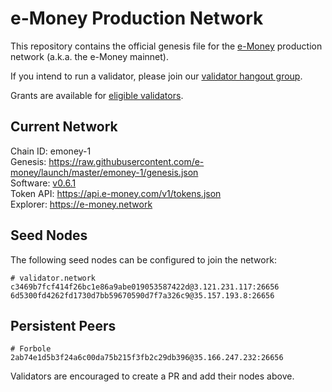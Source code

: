 # e-Money Production Network

This repository contains the official genesis file for the [e-Money](https://e-money.com) production network (a.k.a. the e-Money mainnet).

If you intend to run a validator, please join our [validator hangout group](https://t.me/joinchat/HBB5elfpWv8rADBFhhjbtg).

Grants are available for [eligible validators](https://github.com/e-money/grants/).

## Current Network

Chain ID: emoney-1  
Genesis:  https://raw.githubusercontent.com/e-money/launch/master/emoney-1/genesis.json  
Software: [v0.6.1](https://github.com/e-money/em-ledger/releases/tag/v0.6.1)  
Token API: https://api.e-money.com/v1/tokens.json  
Explorer: https://e-money.network  

## Seed Nodes

The following seed nodes can be configured to join the network:

```
# validator.network
c3469b7fcf414f26bc1e86a9abe019053587422d@3.121.231.117:26656
6d5300fd4262fd1730d7bb59670590d7f7a326c9@35.157.193.8:26656
```

## Persistent Peers

```
# Forbole
2ab74e1d5b3f24a6c00da75b215f3fb2c29db396@35.166.247.232:26656
```

Validators are encouraged to create a PR and add their nodes above.
